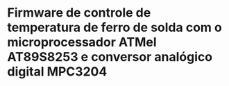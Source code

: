 # Firmware de controle de temperatura de ferro de solda com o microprocessador ATMel AT89S8253 e conversor analógico digital MPC3204
